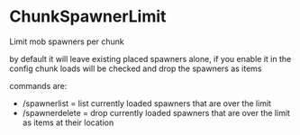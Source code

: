 # ChunkSpawnerLimit
Limit mob spawners per chunk

by default it will leave existing placed spawners alone, if you enable it in the config chunk loads will be checked and drop the spawners as items

commands are:
- /spawnerlist = list currently loaded spawners that are over the limit
- /spawnerdelete = drop currently loaded spawners that are over the limit as items at their location